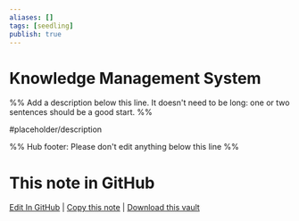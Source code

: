 ```yaml
---
aliases: []
tags: [seedling]
publish: true
---
```


# Knowledge Management System

%% Add a description below this line. It doesn't need to be long: one or two sentences should be a good start. %%

#placeholder/description

%% Hub footer: Please don't edit anything below this line %%

# This note in GitHub

<span class="git-footer">[Edit In GitHub](https://github.dev/obsidian-community/obsidian-hub/blob/main/05%20-%20Concepts/Knowledge%20Management%20System.md "git-hub-edit-note") | [Copy this note](https://raw.githubusercontent.com/obsidian-community/obsidian-hub/main/05%20-%20Concepts/Knowledge%20Management%20System.md "git-hub-copy-note") | [Download this vault](https://github.com/obsidian-community/obsidian-hub/archive/refs/heads/main.zip "git-hub-download-vault") </span>
